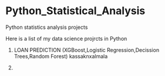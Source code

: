 # Python_Statistical_Analysis

Python statistics analysis projects

Here is a list of my data science projrcts in Python

1.  LOAN PREDICTION (XGBoost,Logistic Regression,Decission Trees,Random Forest)
kassaknxalmala

2.  
